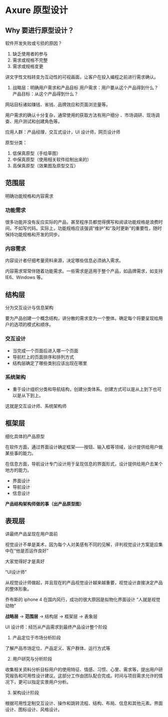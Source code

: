 # Axure 原型设计

## Why 要进行原型设计？

软件开发失败或亏损的原因？

1. 缺乏使用者的参与
2. 需求或规格不完整
3. 需求或规格变更

讲文字性文档转变为互动性的可视画面，让客户在投入编程之前进行需求确认。

1. 战略层：明确用户需求和产品目标
 用户需求：用户要从这个产品得到什么？
 产品目标：从这个产品得到什么？

 网站目标诸如赚钱、省钱、品牌效应和页面浏览量等。

 用户需求的确认十分复杂，通常使用的获取方法有用户细分
、市场调研、现场调查、用户测试和创建角色等。

应用人群：产品经理，交互式设计，UI 设计师，网页设计师

原型分类：

1. 低保真原型（手绘草图）
2. 中保真原型（使用相关软件绘制出来的）
3. 高保真原型（效果图及原型交互）

## 范围层

明确功能规格和内容需求

### 功能需求

很多功能并没有反应实际的产品，甚至程序员都觉得撰写和阅读功能规格是浪费时间，不如写代码。实际上，功能规格应该强调“维护”和“及时更新“的重要性，随时保持功能规格和开发的同步。

### 内容需求

内容设计者仔细考量资料来源，决定哪些信息必须纳入需求。

内容需求常常伴随着功能需求。一些需求是适用于整个产品，如品牌需求，如支持 IE6、Windows 等。

## 结构层

分为交互设计与信息架构

要为产品创建一个概念结构，讲分散的需求变为一个整体。确定每个将要呈现给用户的选项的模式和顺序。

### 交互设计

- 当完成一个页面后进入哪一个页面
- 导航栏上的页面排序和排列方式
- 结构层确定了哪些类别应该出现在哪里

### 系统架构

- 重于设计组织分类和导航结构，创建分类体系。创建方式可以是从上到下也可以是从下到上。

这就是交互设计师、系统架构师

## 框架层

细化具体的产品原型

在软件方面，通过界面设计确定框架——按钮、输入框等领域，设计提供给用户做某些事的能力。

在信息方面，导航设计专门设计用于呈现信息的界面形式，设计提供给用户去某个地方的能力。

- 界面设计
- 导航设计
- 信息设计

**产品结构架构师做的事（出产品原型图）**

## 表现层

讲最终产品呈现在用户面前

视觉设计不单是美术，因为每个人对美感有不同的见解，评判视觉设计方案是应集中在“他是否运作良好”

大家觉得好才是真好

“UI设计师”

从视觉设计师做起，并且现在的产品视觉设计越来越重要，视觉设计直接决定产品的整体形象。

乔布斯的 iphone 4 在国内风行，成功的很大原因是拟物化界面设计 “人就是视觉动物”

**战略层** -> **范围层** -> 结构层 -> 框架层 -> 表象层

UI 设计师：经历从产品需求到最终产品设计整个阶段

1. 产品定位于市场分析阶段

了解产品市场定位、产品定义、客户群体、运行方式等

2. 用户研究与分析阶段

收集相关资料分析目标用户的使用特征、情感、习惯、心里、需求等，提出用户研究报告和可用性设计建议。这部分工作由团队配合完成。时间与项目需求允许的情况下，更可以指定实景用户分析。

3. 架构设计阶段

根据可用性定制交互设计、操作和跳转流程、结构、布局、信息和其他元素。界面设计、图标设计、风格设计。